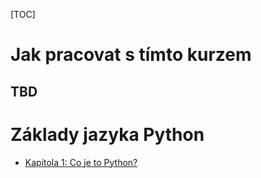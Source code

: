 [TOC]

# Jak pracovat s tímto kurzem

## TBD

# Základy jazyka Python

- [Kapitola 1: Co je to Python?](kapitola-01/readme.md)

